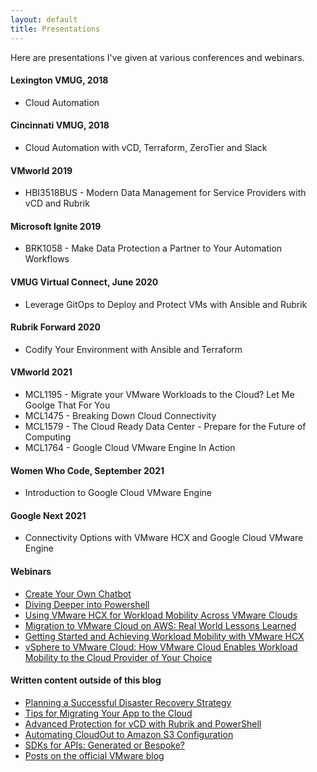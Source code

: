 ```yaml
---
layout: default
title: Presentations
---
```


Here are presentations I've given at various conferences and webinars.

#### Lexington VMUG, 2018
* Cloud Automation

#### Cincinnati VMUG, 2018
* Cloud Automation with vCD, Terraform, ZeroTier and Slack

#### VMworld 2019
* HBI3518BUS - Modern Data Management for Service Providers with vCD and Rubrik

#### Microsoft Ignite 2019
* BRK1058 - Make Data Protection a Partner to Your Automation Workflows

#### VMUG Virtual Connect, June 2020
* Leverage GitOps to Deploy and Protect VMs with Ansible and Rubrik

#### Rubrik Forward 2020
* Codify Your Environment with Ansible and Terraform

#### VMworld 2021
* MCL1195 - Migrate your VMware Workloads to the Cloud? Let Me Goolge That For You
* MCL1475 - Breaking Down Cloud Connectivity
* MCL1579 - The Cloud Ready Data Center - Prepare for the Future of Computing
* MCL1764 - Google Cloud VMware Engine In Action

#### Women Who Code, September 2021
* Introduction to Google Cloud VMware Engine

#### Google Next 2021
* Connectivity Options with VMware HCX and Google Cloud VMware Engine 

#### Webinars
* [Create Your Own Chatbot](https://pages.rubrik.com/2019523-Webinar-NAM-BuildingtheFutureCreateYourOwnRoxie-LP.html)
* [Diving Deeper into Powershell](https://www.rubrik.com/lp/webinars/webinar-nam-powershell-lp)
* [Using VMware HCX for Workload Mobility Across VMware Clouds](https://www.youtube.com/watch?v=BxZgTtVEnFA)
* [Migration to VMware Cloud on AWS: Real World Lessons Learned](https://www.youtube.com/watch?v=J9IHqjmAIo4)
* [Getting Started and Achieving Workload Mobility with VMware HCX](https://app.webinar.net/MrKykN43lYQ)
* [vSphere to VMware Cloud: How VMware Cloud Enables Workload Mobility to the Cloud Provider of Your Choice](https://app.webinar.net/eJb73xA0YPw)

#### Written content outside of this blog

* [Planning a Successful Disaster Recovery Strategy](https://www.rubrik.com/blog/technology/19/3/planning-disaster-recovery-strategy)
* [Tips for Migrating Your App to the Cloud](https://www.rubrik.com/blog/migrate-apps-cloud-best-practices/)
* [Advanced Protection for vCD with Rubrik and PowerShell](https://www.rubrik.com/blog/vcd-rubrik-powershell-advanced-protection/)
* [Automating CloudOut to Amazon S3 Configuration](https://www.rubrik.com/blog/automating-cloudout-amazon-s3/)
* [SDKs for APIs: Generated or Bespoke?](https://www.apiscene.io/dx/sdks-for-apis-generated-or-bespoke/)
* [Posts on the official VMware blog](https://blogs.vmware.com/cloud/author/melliottvmware-com/)